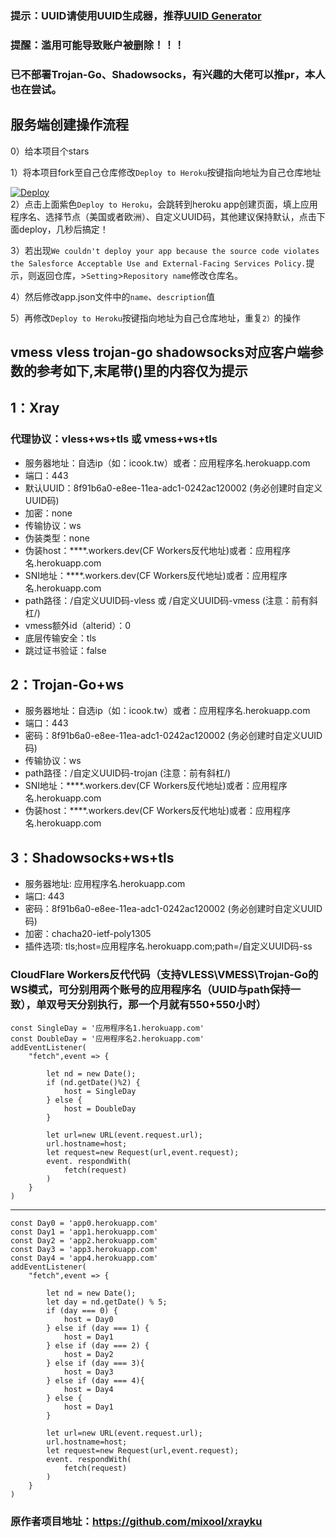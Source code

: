 ﻿### 提示：UUID请使用UUID生成器，推荐[UUID Generator](https://www.uuidgenerator.net/)

### 提醒：滥用可能导致账户被删除！！！ 

### 已不部署Trojan-Go、Shadowsocks，有兴趣的大佬可以推pr，本人也在尝试。

## 服务端创建操作流程 
0）给本项目个stars

1）将本项目fork至自己仓库修改`Deploy to Heroku`按键指向地址为自己仓库地址

[![Deploy](https://www.herokucdn.com/deploy/button.png)](https://dashboard.heroku.com/new?template=https://github.com/Pskyblue/caddy)  
2）点击上面紫色`Deploy to Heroku`，会跳转到heroku app创建页面，填上应用程序名、选择节点（美国或者欧洲）、自定义UUID码，其他建议保持默认，点击下面deploy，几秒后搞定！   

3）若出现`We couldn't deploy your app because the source code violates the Salesforce Acceptable Use and External-Facing Services Policy.`提示，则返回仓库，>`Setting`>`Repository name`修改仓库名。

4）然后修改app.json文件中的`name`、`description`值

5）再修改`Deploy to Heroku`按键指向地址为自己仓库地址，重复`2）`的操作

## vmess vless trojan-go shadowsocks对应客户端参数的参考如下,末尾带()里的内容仅为提示

## 1：Xray

### 代理协议：vless+ws+tls 或 vmess+ws+tls
* 服务器地址：自选ip（如：icook.tw）或者：应用程序名.herokuapp.com
* 端口：443
* 默认UUID：8f91b6a0-e8ee-11ea-adc1-0242ac120002   (务必创建时自定义UUID码)
* 加密：none
* 传输协议：ws
* 伪装类型：none
* 伪装host：****.workers.dev(CF Workers反代地址)或者：应用程序名.herokuapp.com
* SNI地址：****.workers.dev(CF Workers反代地址)或者：应用程序名.herokuapp.com
* path路径：/自定义UUID码-vless 或 /自定义UUID码-vmess    (注意：前有斜杠/)
* vmess额外id（alterid）：0
* 底层传输安全：tls
* 跳过证书验证：false

## 2：Trojan-Go+ws

* 服务器地址：自选ip（如：icook.tw）或者：应用程序名.herokuapp.com
* 端口：443
* 密码：8f91b6a0-e8ee-11ea-adc1-0242ac120002   (务必创建时自定义UUID码) 
* 传输协议：ws
* path路径：/自定义UUID码-trojan  (注意：前有斜杠/)
* SNI地址：****.workers.dev(CF Workers反代地址)或者：应用程序名.herokuapp.com
* 伪装host：****.workers.dev(CF Workers反代地址)或者：应用程序名.herokuapp.com

## 3：Shadowsocks+ws+tls

* 服务器地址: 应用程序名.herokuapp.com
* 端口: 443
* 密码：8f91b6a0-e8ee-11ea-adc1-0242ac120002   (务必创建时自定义UUID码) 
* 加密：chacha20-ietf-poly1305
* 插件选项: tls;host=应用程序名.herokuapp.com;path=/自定义UUID码-ss


### CloudFlare Workers反代代码（支持VLESS\VMESS\Trojan-Go的WS模式，可分别用两个账号的应用程序名（UUID与path保持一致），单双号天分别执行，那一个月就有550+550小时）

```
const SingleDay = '应用程序名1.herokuapp.com'
const DoubleDay = '应用程序名2.herokuapp.com'
addEventListener(
    "fetch",event => {
    
        let nd = new Date();
        if (nd.getDate()%2) {
            host = SingleDay
        } else {
            host = DoubleDay
        }
        
        let url=new URL(event.request.url);
        url.hostname=host;
        let request=new Request(url,event.request);
        event. respondWith(
            fetch(request)
        )
    }
)
```
----------------------------------------------------------------------------------------------
```
const Day0 = 'app0.herokuapp.com'
const Day1 = 'app1.herokuapp.com'
const Day2 = 'app2.herokuapp.com'
const Day3 = 'app3.herokuapp.com'
const Day4 = 'app4.herokuapp.com'
addEventListener(
    "fetch",event => {
    
        let nd = new Date();
        let day = nd.getDate() % 5;
        if (day === 0) {
            host = Day0
        } else if (day === 1) {
            host = Day1
        } else if (day === 2) {
            host = Day2
        } else if (day === 3){
            host = Day3
        } else if (day === 4){
            host = Day4
        } else {
            host = Day1
        }
        
        let url=new URL(event.request.url);
        url.hostname=host;
        let request=new Request(url,event.request);
        event. respondWith(
            fetch(request)
        )
    }
)
```

### 原作者项目地址：https://github.com/mixool/xrayku
